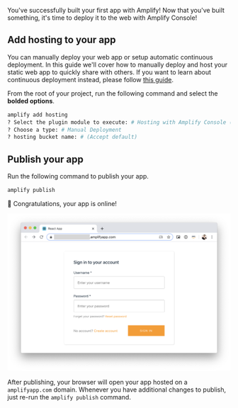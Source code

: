 You've successfully built your first app with Amplify! Now that you've built something, it's time to deploy it to the web with Amplify Console!

## Add hosting to your app
You can manually deploy your web app or setup automatic continuous deployment. In this guide we'll cover how to manually deploy and host your static web app to quickly share with others. If you want to learn about continuous deployment instead, please follow [this guide](https://docs.aws.amazon.com/amplify/latest/userguide/multi-environments.html#standard).

From the root of your project, run the following command and select the **bolded options**. 
```bash
amplify add hosting
? Select the plugin module to execute: # Hosting with Amplify Console (Managed hosting with custom domains, Continuous deployment)
? Choose a type: # Manual Deployment
? hosting bucket name: # (Accept default)
```

## Publish your app

Run the following command to publish your app.

```bash
amplify publish
```
👏 Congratulations, your app is online!

![image](../../../../images/browser-published.png) 

After publishing, your browser will open your app hosted on a `amplifyapp.com` domain. Whenever you have additional changes to publish, just re-run the `amplify publish` command. 

